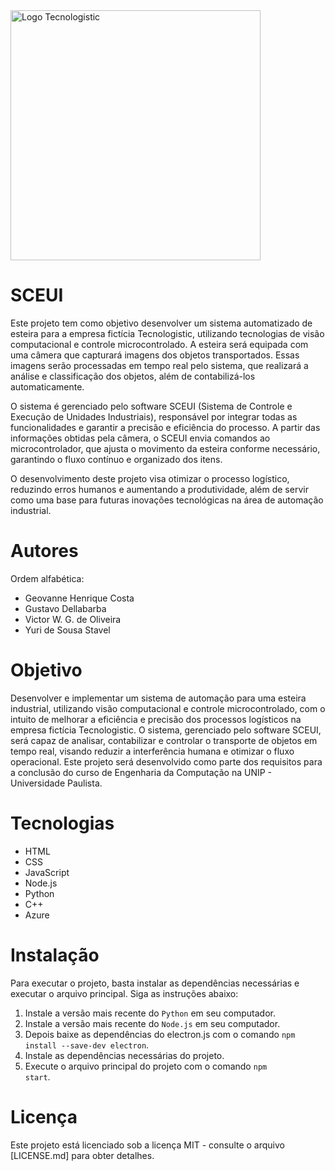 <img src="https://i.ibb.co/tYhF53d/teclogo.png" alt="Logo Tecnologistic" width="400"/>


# SCEUI

Este projeto tem como objetivo desenvolver um sistema automatizado de esteira para a empresa fictícia Tecnologistic, utilizando tecnologias de visão computacional e controle microcontrolado. A esteira será equipada com uma câmera que capturará imagens dos objetos transportados. Essas imagens serão processadas em tempo real pelo sistema, que realizará a análise e classificação dos objetos, além de contabilizá-los automaticamente.

O sistema é gerenciado pelo software SCEUI (Sistema de Controle e Execução de Unidades Industriais), responsável por integrar todas as funcionalidades e garantir a precisão e eficiência do processo. A partir das informações obtidas pela câmera, o SCEUI envia comandos ao microcontrolador, que ajusta o movimento da esteira conforme necessário, garantindo o fluxo contínuo e organizado dos itens.

O desenvolvimento deste projeto visa otimizar o processo logístico, reduzindo erros humanos e aumentando a produtividade, além de servir como uma base para futuras inovações tecnológicas na área de automação industrial.

# Autores

Ordem alfabética:

- Geovanne Henrique Costa
- Gustavo Dellabarba
- Victor W. G. de Oliveira
- Yuri de Sousa Stavel

# Objetivo

Desenvolver e implementar um sistema de automação para uma esteira industrial, utilizando visão computacional e controle microcontrolado, com o intuito de melhorar a eficiência e precisão dos processos logísticos na empresa fictícia Tecnologistic. O sistema, gerenciado pelo software SCEUI, será capaz de analisar, contabilizar e controlar o transporte de objetos em tempo real, visando reduzir a interferência humana e otimizar o fluxo operacional. Este projeto será desenvolvido como parte dos requisitos para a conclusão do curso de Engenharia da Computação na UNIP - Universidade Paulista.

# Tecnologias

- HTML
- CSS
- JavaScript
- Node.js
- Python
- C++
- Azure

# Instalação

Para executar o projeto, basta instalar as dependências necessárias e executar o arquivo principal. Siga as instruções abaixo:

1. Instale a versão mais recente do <code>Python</code> em seu computador.
2. Instale a versão mais recente do <code>Node.js</code> em seu computador.
2. Depois baixe as dependências do electron.js com o comando <code>npm install --save-dev electron</code>.
3. Instale as dependências necessárias do projeto.
4. Execute o arquivo principal do projeto com o comando <code>npm start</code>.

# Licença

Este projeto está licenciado sob a licença MIT - consulte o arquivo [LICENSE.md] para obter detalhes.
